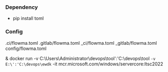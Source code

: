 


### Dependency
- pip install toml

### Config
.ci/flowma.toml
.gitlab/flowma.toml
_ci/flowma.toml
_gitlab/flowma.toml
config/flowma.toml





& docker run -v C:\Users\Administrator\devops\tool':'C:\devops\tool `
             -v E:\':'C:\devops\ewdk `
             -it mcr.microsoft.com/windows/servercore:ltsc2022